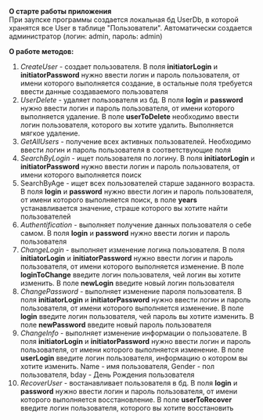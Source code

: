 **О старте работы приложения**  
При заупске программы создается локальная бд UserDb, в которой хранятся все User в таблице "Пользователи". Автоматически создается администратор (логин: admin, пароль: admin)  

**О работе методов:**  
1) _CreateUser_ - создает пользователя. В поля **initiatorLogin** и **initiatorPassword** нужно ввести логин и пароль пользователя, от имени которого выполняется создание, в остальные поля требуется ввести данные создаваемого пользователя  
2) _UserDelete_ - удаляет пользователя из бд. В поля **login** и **password** нужно ввести логин и пароль пользователя, от имени которого выполняется удаление. В поле **userToDelete** необходимо ввести логин пользователя, которого вы хотите удалить. Выполняется мягкое удаление.  
3) _GetAllUsers_ - получение всех активных пользователей. Необходимо ввести логин и пароль пользователя в соответствующие поля  
4) _SearchByLogin_ - ищет пользователя по логину. В поля **initiatorLogin** и **initiatorPassword** нужно ввести логин и пароль пользователя, от имени которого выполняется поиск 
5) SearchByAge - ищет всех пользователей старше заданного возраста. В поля **login** и **password** нужно ввести логин и пароль пользователя, от имени которого выполняется поиск, в поле **years** устанавливается значение, страше которого вы хотите найти пользователей  
6) _Authentification_ - выполняет получение данных пользователя о себе самом. В поля **login** и **password** нужно ввести логин и пароль пользователя  
7) _ChangeLogin_ - выполняет изменение логина пользователя. В поля **initiatorLogin** и **initiatorPassword** нужно ввести логин и пароль пользователя, от имени которого выполняется изменение. В поле **loginToChange** введите логин пользователя, чей логин вы хотите изменить. В поле **newLogin** введите новый логин пользователя  
8) _ChangePassword_ - выполняет изменение пароля пользователя. В поля **initiatorLogin** и **initiatorPassword** нужно ввести логин и пароль пользователя, от имени которого выполняется изменение. В поле **login** введите логин пользователя, чей пароль вы хотите изменить. В поле **newPassword** введите новый пароль пользователя  
9) _ChangeInfo_ - выполняет изменение информации о пользователе. В поля **initiatorLogin** и **initiatorPassword** нужно ввести логин и пароль пользователя, от имени которого выполняется изменение. В поле **userLogin** введите логин пользователя, информацию о котором вы хотите изменить. Name - имя пользователя, Gender - пол пользователя, bday - День Рождения пользователя
10) _RecoverUser_ - востанавливает пользователя в бд. В поля **login** и **password** нужно ввести логин и пароль пользователя, от имени которого выполняется восстановление. В поле **userToRecover** введите логин пользователя, которого вы хотите восстановить 
